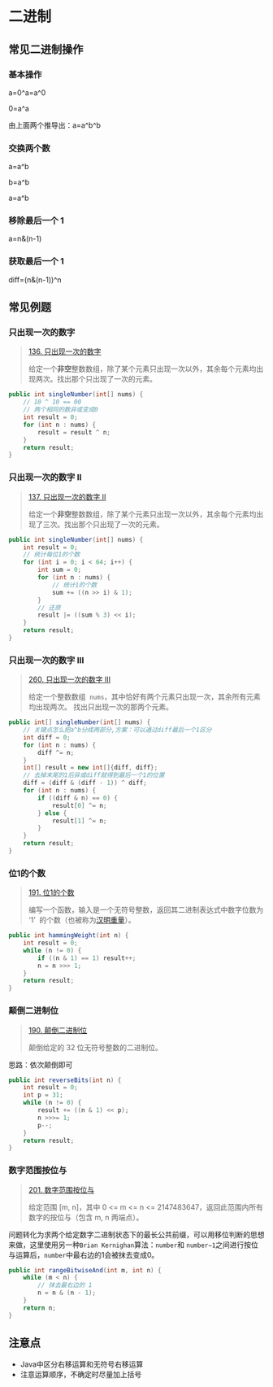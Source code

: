 # 二进制

## 常见二进制操作

### 基本操作

a=0^a=a^0

0=a^a

由上面两个推导出：a=a^b^b

### 交换两个数

a=a^b

b=a^b

a=a^b

### 移除最后一个 1

a=n&(n-1)

### 获取最后一个 1

diff=(n&(n-1))^n

## 常见例题

### 只出现一次的数字

> [136. 只出现一次的数字](https://leetcode-cn.com/problems/single-number/)
>
> 给定一个**非空**整数数组，除了某个元素只出现一次以外，其余每个元素均出现两次。找出那个只出现了一次的元素。

```java
public int singleNumber(int[] nums) {
    // 10 ^ 10 == 00
    // 两个相同的数异或变成0
    int result = 0;
    for (int n : nums) {
        result = result ^ n;
    }
    return result;
}
```

### 只出现一次的数字 II

> [137. 只出现一次的数字 II](https://leetcode-cn.com/problems/single-number-ii/)
>
> 给定一个**非空**整数数组，除了某个元素只出现一次以外，其余每个元素均出现了三次。找出那个只出现了一次的元素。

```java
public int singleNumber(int[] nums) {
    int result = 0;
    // 统计每位1的个数
    for (int i = 0; i < 64; i++) {
        int sum = 0;
        for (int n : nums) {
			// 统计1的个数
            sum += ((n >> i) & 1);
        }
        // 还原
        result |= ((sum % 3) << i);
    }
    return result;
}
```

### 只出现一次的数字 III

> [260. 只出现一次的数字 III](https://leetcode-cn.com/problems/single-number-iii/)
>
> 给定一个整数数组  `nums`，其中恰好有两个元素只出现一次，其余所有元素均出现两次。 找出只出现一次的那两个元素。

```java
public int[] singleNumber(int[] nums) {
    // 关键点怎么把a^b分成两部分,方案：可以通过diff最后一个1区分
    int diff = 0;
    for (int n : nums) {
        diff ^= n;
    }
    int[] result = new int[]{diff, diff};
    // 去掉末尾的1后异或diff就得到最后一个1的位置
    diff = (diff & (diff - 1)) ^ diff;
    for (int n : nums) {
        if ((diff & n) == 0) {
            result[0] ^= n;
        } else {
            result[1] ^= n;
        }
    }
    return result;
}
```

### 位1的个数

> [191. 位1的个数](https://leetcode-cn.com/problems/number-of-1-bits/)
>
> 编写一个函数，输入是一个无符号整数，返回其二进制表达式中数字位数为 ‘1’  的个数（也被称为[汉明重量](https://baike.baidu.com/item/%E6%B1%89%E6%98%8E%E9%87%8D%E9%87%8F)）。

```java
public int hammingWeight(int n) {
    int result = 0;
    while (n != 0) {
        if ((n & 1) == 1) result++;
        n = n >>> 1;
    }
    return result;
}
```

### 颠倒二进制位

> [190. 颠倒二进制位](https://leetcode-cn.com/problems/reverse-bits/)
>
> 颠倒给定的 32 位无符号整数的二进制位。

思路：依次颠倒即可

```java
public int reverseBits(int n) {
    int result = 0;
    int p = 31;
    while (n != 0) {
        result += ((n & 1) << p);
        n >>>= 1;
        p--;
    }
    return result;
}
```

### 数字范围按位与

> [201. 数字范围按位与](https://leetcode-cn.com/problems/bitwise-and-of-numbers-range/)
>
> 给定范围 [m, n]，其中 0 <= m <= n <= 2147483647，返回此范围内所有数字的按位与（包含 m, n 两端点）。

问题转化为求两个给定数字二进制状态下的最长公共前缀，可以用移位判断的思想来做，这里使用另一种`Brian Kernighan`算法：`number`和 `number−1`之间进行按位与运算后，`number`中最右边的1会被抹去变成0。

```java
public int rangeBitwiseAnd(int m, int n) {
    while (m < n) {
        // 抹去最右边的 1
        n = n & (n - 1);
    }
    return n;
}
```

## 注意点

- Java中区分右移运算和无符号右移运算
- 注意运算顺序，不确定时尽量加上括号
